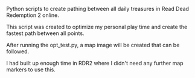 Python scripts to create pathing between all daily treasures in Read Dead Redemption 2 online.

This script was created to optimize my personal play time and create the fastest path between all points.

After running the opt_test.py, a map image will be created that can be followed.

I had built up enough time in RDR2 where I didn't need any further map markers to use this.
